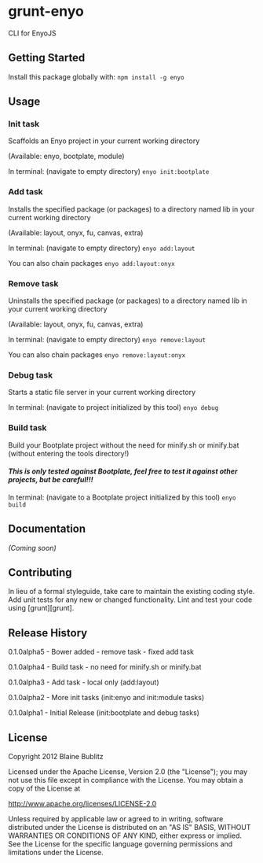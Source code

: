 # grunt-enyo

CLI for EnyoJS

## Getting Started
Install this package globally with: `npm install -g enyo`

## Usage

### Init task

Scaffolds an Enyo project in your current working directory

(Available: enyo, bootplate, module)

In terminal: (navigate to empty directory)
`enyo init:bootplate`

### Add task

Installs the specified package (or packages) to a directory named lib in your current working directory

(Available: layout, onyx, fu, canvas, extra)

In terminal: (navigate to empty directory)
`enyo add:layout`

You can also chain packages
`enyo add:layout:onyx`

### Remove task

Uninstalls the specified package (or packages) to a directory named lib in your current working directory

(Available: layout, onyx, fu, canvas, extra)

In terminal: (navigate to empty directory)
`enyo remove:layout`

You can also chain packages
`enyo remove:layout:onyx`

### Debug task

Starts a static file server in your current working directory

In terminal: (navigate to project initialized by this tool)
`enyo debug`

### Build task

Build your Bootplate project without the need for minify.sh or minify.bat (without entering the tools directory!)

#### ***This is only tested against Bootplate, feel free to test it against other projects, but be careful!!!***

In terminal: (navigate to a Bootplate project initialized by this tool)
`enyo build`

## Documentation
_(Coming soon)_

## Contributing
In lieu of a formal styleguide, take care to maintain the existing coding style. Add unit tests for any new or changed functionality. Lint and test your code using [grunt][grunt].

## Release History

0.1.0alpha5 - Bower added - remove task - fixed add task

0.1.0alpha4 - Build task - no need for minify.sh or minify.bat

0.1.0alpha3 - Add task - local only (add:layout)

0.1.0alpha2 - More init tasks (init:enyo and init:module tasks)

0.1.0alpha1 - Initial Release (init:bootplate and debug tasks)

## License
Copyright 2012 Blaine Bublitz

Licensed under the Apache License, Version 2.0 (the "License");
you may not use this file except in compliance with the License.
You may obtain a copy of the License at

   http://www.apache.org/licenses/LICENSE-2.0

Unless required by applicable law or agreed to in writing, software
distributed under the License is distributed on an "AS IS" BASIS,
WITHOUT WARRANTIES OR CONDITIONS OF ANY KIND, either express or implied.
See the License for the specific language governing permissions and
limitations under the License.
